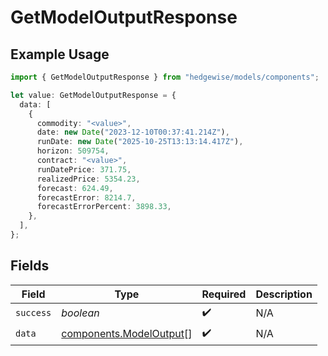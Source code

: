 # GetModelOutputResponse

## Example Usage

```typescript
import { GetModelOutputResponse } from "hedgewise/models/components";

let value: GetModelOutputResponse = {
  data: [
    {
      commodity: "<value>",
      date: new Date("2023-12-10T00:37:41.214Z"),
      runDate: new Date("2025-10-25T13:13:14.417Z"),
      horizon: 509754,
      contract: "<value>",
      runDatePrice: 371.75,
      realizedPrice: 5354.23,
      forecast: 624.49,
      forecastError: 8214.7,
      forecastErrorPercent: 3898.33,
    },
  ],
};
```

## Fields

| Field                                                              | Type                                                               | Required                                                           | Description                                                        |
| ------------------------------------------------------------------ | ------------------------------------------------------------------ | ------------------------------------------------------------------ | ------------------------------------------------------------------ |
| `success`                                                          | *boolean*                                                          | :heavy_check_mark:                                                 | N/A                                                                |
| `data`                                                             | [components.ModelOutput](../../models/components/modeloutput.md)[] | :heavy_check_mark:                                                 | N/A                                                                |